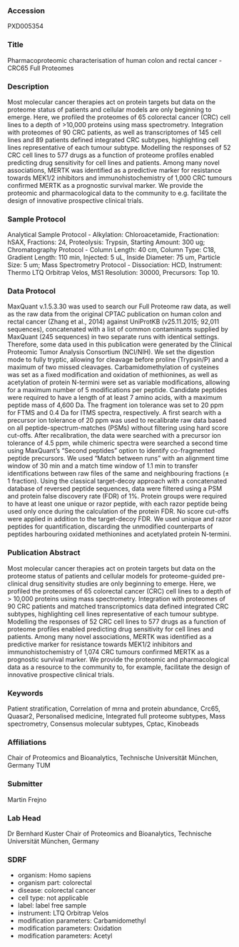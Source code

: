 ### Accession
PXD005354

### Title
Pharmacoproteomic characterisation of human colon and rectal cancer - CRC65 Full Proteomes

### Description
Most molecular cancer therapies act on protein targets but data on the proteome status of patients and cellular models are only beginning to emerge. Here, we profiled the proteomes of 65 colorectal cancer (CRC) cell lines to a depth of >10,000 proteins using mass spectrometry. Integration with proteomes of 90 CRC patients, as well as transcriptomes of 145 cell lines and 89 patients defined integrated CRC subtypes, highlighting cell lines representative of each tumour subtype. Modelling the responses of 52 CRC cell lines to 577 drugs as a function of proteome profiles enabled predicting drug sensitivity for cell lines and patients. Among many novel associations, MERTK was identified as a predictive marker for resistance towards MEK1/2 inhibitors and immunohistochemistry of 1,000 CRC tumours confirmed MERTK as a prognostic survival marker. We provide the proteomic and pharmacological data to the community to e.g. facilitate the design of innovative prospective clinical trials.

### Sample Protocol
Analytical Sample Protocol - Alkylation: Chloroacetamide, Fractionation: hSAX, Fractions: 24, Proteolysis: Trypsin, Starting Amount: 300 ug; Chromatography Protocol - Column Length: 40 cm, Column Type: C18, Gradient Length: 110 min, Injected: 5 uL, Inside Diameter: 75 um, Particle Size: 5 um; Mass Spectrometry Protocol - Dissociation: HCD, Instrument: Thermo LTQ Orbitrap Velos, MS1 Resolution: 30000, Precursors: Top 10.

### Data Protocol
MaxQuant v.1.5.3.30 was used to search our Full Proteome raw data, as well as the raw data from the original CPTAC publication on human colon and rectal cancer (Zhang et al., 2014) against UniProtKB (v25.11.2015; 92,011 sequences), concatenated with a list of common contaminants supplied by MaxQuant (245 sequences) in two separate runs with identical settings. Therefore, some data used in this publication were generated by the Clinical Proteomic Tumor Analysis Consortium (NCI/NIH). We set the digestion mode to fully tryptic, allowing for cleavage before proline (Trypsin/P) and a maximum of two missed cleavages. Carbamidomethylation of cysteines was set as a fixed modification and oxidation of methionines, as well as acetylation of protein N-termini were set as variable modifications, allowing for a maximum number of 5 modifications per peptide. Candidate peptides were required to have a length of at least 7 amino acids, with a maximum peptide mass of 4,600 Da. The fragment ion tolerance was set to 20 ppm for FTMS and 0.4 Da for ITMS spectra, respectively. A first search with a precursor ion tolerance of 20 ppm was used to recalibrate raw data based on all peptide-spectrum-matches (PSMs) without filtering using hard score cut-offs. After recalibration, the data were searched with a precursor ion tolerance of 4.5 ppm, while chimeric spectra were searched a second time using MaxQuant’s “Second peptides” option to identify co-fragmented peptide precursors. We used “Match between runs” with an alignment time window of 30 min and a match time window of 1.1 min to transfer identifications between raw files of the same and neighbouring fractions (± 1 fraction). Using the classical target-decoy approach with a concatenated database of reversed peptide sequences, data were filtered using a PSM and protein false discovery rate (FDR) of 1%. Protein groups were required to have at least one unique or razor peptide, with each razor peptide being used only once during the calculation of the protein FDR. No score cut-offs were applied in addition to the target-decoy FDR. We used unique and razor peptides for quantification, discarding the unmodified counterparts of peptides harbouring oxidated methionines and acetylated protein N-termini.

### Publication Abstract
Most molecular cancer therapies act on protein targets but data on the proteome status of patients and cellular models for proteome-guided pre-clinical drug sensitivity studies are only beginning to emerge. Here, we profiled the proteomes of 65 colorectal cancer (CRC) cell lines to a depth of &gt;&#xa0;10,000 proteins using mass spectrometry. Integration with proteomes of 90 CRC patients and matched transcriptomics data defined integrated CRC subtypes, highlighting cell lines representative of each tumour subtype. Modelling the responses of 52 CRC cell lines to 577 drugs as a function of proteome profiles enabled predicting drug sensitivity for cell lines and patients. Among many novel associations, MERTK was identified as a predictive marker for resistance towards MEK1/2 inhibitors and immunohistochemistry of 1,074 CRC tumours confirmed MERTK as a prognostic survival marker. We provide the proteomic and pharmacological data as a resource to the community to, for example, facilitate the design of innovative prospective clinical trials.

### Keywords
Patient stratification, Correlation of mrna and protein abundance, Crc65, Quasar2, Personalised medicine, Integrated full proteome subtypes, Mass spectrometry, Consensus molecular subtypes, Cptac, Kinobeads

### Affiliations
Chair of Proteomics and Bioanalytics, Technische Universität München, Germany
TUM

### Submitter
Martin Frejno

### Lab Head
Dr Bernhard Kuster
Chair of Proteomics and Bioanalytics, Technische Universität München, Germany


### SDRF
- organism: Homo sapiens
- organism part: colorectal
- disease: colorectal cancer
- cell type: not applicable
- label: label free sample
- instrument: LTQ Orbitrap Velos
- modification parameters: Carbamidomethyl
- modification parameters: Oxidation
- modification parameters: Acetyl

